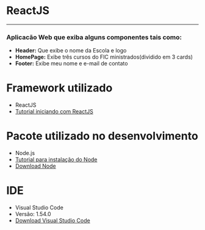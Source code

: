 # **ReactJS**
---
### Aplicacão Web que exiba alguns componentes tais como:
* **Header:** Que exibe o nome da Escola e logo
* **HomePage:** Exibe três cursos do FIC ministrados(dividido em 3 cards)
* **Footer:** Exibe meu nome e e-mail de contato

# Framework utilizado
* ReactJS
* [Tutorial iniciando com ReactJS](https://www.visualdicas.com.br/programacao/react/78-como-instalar-e-utilizar-o-react-no-windows)

# Pacote utilizado no desenvolvimento
* Node.js
* [Tutorial para instalação do Node](https://medium.com/@adsonrocha/como-instalar-o-node-js-no-windows-10-cf2bd460b8a8)
* [Download Node](https://nodejs.org/en/download/)

# IDE
* Visual Studio Code
* Versão: 1.54.0 
* [Download Visual Studio Code](https://code.visualstudio.com/)




